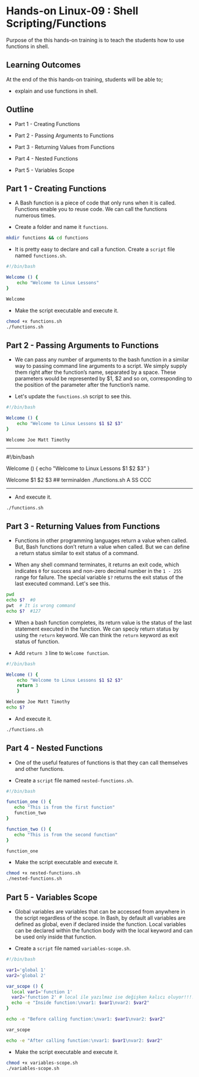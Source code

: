 # Hands-on Linux-09 : Shell Scripting/Functions

Purpose of the this hands-on training is to teach the students how to use functions in shell.

## Learning Outcomes

At the end of the this hands-on training, students will be able to;

- explain and use functions in shell.

## Outline

- Part 1 - Creating Functions

- Part 2 - Passing Arguments to Functions

- Part 3 - Returning Values from Functions

- Part 4 - Nested Functions

- Part 5 - Variables Scope

## Part 1 - Creating Functions

- A Bash function is a piece of code that only runs when it is called. Functions enable you to reuse code. We can call the functions numerous times.

- Create a folder and name it `functions`.

```bash
mkdir functions && cd functions
```

- It is pretty easy to declare and call a function. Create a `script` file named `functions.sh`. 

```bash
#!/bin/bash

Welcome () {
    echo "Welcome to Linux Lessons"
}

Welcome
```

- Make the script executable and execute it.

```bash
chmod +x functions.sh
./functions.sh
```

## Part 2 - Passing Arguments to Functions

- We can pass any number of arguments to the bash function in a similar way to passing command line arguments to a script. We simply supply them right after the function’s name, separated by a space. These parameters would be represented by $1, $2 and so on, corresponding to the position of the parameter after the function’s name.

- Let's update the `functions.sh` script to see this.

```bash
#!/bin/bash

Welcome () {
    echo "Welcome to Linux Lessons $1 $2 $3"
}

Welcome Joe Matt Timothy
```
-----------

#!/bin/bash

Welcome () {
    echo "Welcome to Linux Lessons $1 $2 $3"
}

Welcome $1 $2 $3  ##  terminalden ./functions.sh A SS CCC 


-------------
- And execute it.

```bash
./functions.sh
```

## Part 3 - Returning Values from Functions

- Functions in other programming languages return a value when called. But, Bash functions don’t return a value when called. But we can define a return status similar to exit status of a command.

- When any shell command terminates, it returns an exit code, which indicates `0` for success and non-zero decimal number in the `1 - 255` range for failure. The special variable `$?` returns the exit status of the last executed command. Let's see this.

```bash
pwd
echo $?  #0
pwt  # It is wrong command
echo $?  #127
```

- When a bash function completes, its return value is the status of the last statement executed in the function. We can speciy return status by using the `return` keyword. We can think the `return` keyword as exit status of function. 

- Add `return 3` line to `Welcome function`.

```bash
#!/bin/bash

Welcome () {
    echo "Welcome to Linux Lessons $1 $2 $3"
    return 3
    }

Welcome Joe Matt Timothy
echo $?
```

- And execute it.

```bash
./functions.sh
```

## Part 4 - Nested Functions

- One of the useful features of functions is that they can call themselves and other functions. 

- Create a `script` file named `nested-functions.sh`.

```bash
#!/bin/bash

function_one () {
   echo "This is from the first function"
   function_two
}

function_two () {
   echo "This is from the second function"
}

function_one
```

- Make the script executable and execute it.

```bash
chmod +x nested-functions.sh
./nested-functions.sh
```

## Part 5 - Variables Scope

- Global variables are variables that can be accessed from anywhere in the script regardless of the scope. In Bash, by default all variables are defined as global, even if declared inside the function.
Local variables can be declared within the function body with the local keyword and can be used only inside that function. 

- Create a `script` file named `variables-scope.sh`.

```bash
#!/bin/bash

var1='global 1'
var2='global 2'

var_scope () {
  local var1='function 1'
  var2='function 2' # local ile yazılmaz ise değişken kalıcı oluyor!!!!!
  echo -e "Inside function:\nvar1: $var1\nvar2: $var2"
}

echo -e "Before calling function:\nvar1: $var1\nvar2: $var2"

var_scope

echo -e "After calling function:\nvar1: $var1\nvar2: $var2"
```

- Make the script executable and execute it.

```bash
chmod +x variables-scope.sh
./variables-scope.sh
```
